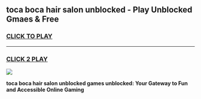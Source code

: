 
## toca boca hair salon unblocked - Play Unblocked Gmaes & Free
<h3>
<a href="https://news.freeplayer.one?title=toca_boca_hair_salon_unblocked&ref=23F">CLICK TO PLAY</a></h3>
<hr>

<h3>
<a href="https://news.freeplayer.one?title=toca_boca_hair_salon_unblocked&ref=23F">CLICK 2 PLAY</a>
  
</h3>

<a href="https://news.freeplayer.one?title=toca_boca_hair_salon_unblocked&ref=23F/"><img src="https://clearcache.store/games.png"></a>


**toca boca hair salon unblocked games unblocked: Your Gateway to Fun and Accessible Online Gaming**
